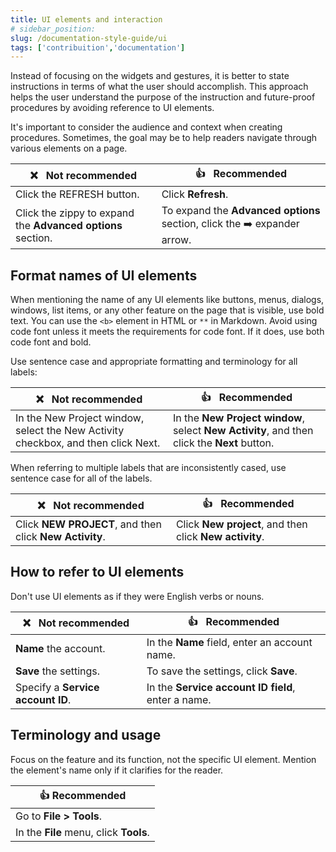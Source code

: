 ```yaml
---
title: UI elements and interaction
# sidebar_position: 
slug: /documentation-style-guide/ui
tags: ['contribuition','documentation']
---
```


Instead of focusing on the widgets and gestures, it is better to state instructions in terms of what the user should accomplish. This approach helps the user understand the purpose of the instruction and future-proof procedures by avoiding reference to UI elements.

It's important to consider the audience and context when creating procedures. Sometimes, the goal may be to help readers navigate through various elements on a page.

| :x: &nbsp; Not recommended  | :+1: &nbsp; Recommended |
|-----------------------------|-------------------------|
| Click the REFRESH button.   | Click **Refresh**.      |
| Click the zippy to expand the **Advanced options** section. | To expand the **Advanced options** section, click the :arrow_right: expander arrow. |


## Format names of UI elements

When mentioning the name of any UI elements like buttons, menus, dialogs, windows, list items, or any other feature on the page that is visible, use bold text. You can use the `<b>` element in HTML or <code>**</code> in Markdown. Avoid using code font unless it meets the requirements for code font. If it does, use both code font and bold.

Use sentence case and appropriate formatting and terminology for all labels:

| :x: &nbsp;  Not recommended                                                       | :+1: &nbsp;  Recommended                                                                    |
|-----------------------------------------------------------------------------------|---------------------------------------------------------------------------------------------|
| In the New Project window, select the New Activity checkbox, and then click Next. | In the **New Project window**, select **New Activity**, and then click the **Next** button. |


When referring to multiple labels that are inconsistently cased, use sentence case for all of the labels.

| :x: &nbsp;   Not recommended                            | :+1: &nbsp;  Recommended                                |
|---------------------------------------------------------|---------------------------------------------------------|
| Click **NEW PROJECT**, and then click **New Activity**. | Click **New project**, and then click **New activity**. |


## How to refer to UI elements

Don't use UI elements as if they were English verbs or nouns.

| :x: &nbsp; Not recommended        | :+1: &nbsp; Recommended                            |
|-----------------------------------|----------------------------------------------------|
| **Name** the account.             | In the **Name** field, enter an account name.      |
| **Save** the settings.            | To save the settings, click **Save**.              |
| Specify a **Service account ID**. | In the **Service account ID field**, enter a name. |


## Terminology and usage

Focus on the feature and its function, not the specific UI element. Mention the element's name only if it clarifies for the reader.

| :+1:   Recommended                     |
|----------------------------------------|
| Go to **File > Tools**.                |
| In the **File** menu, click **Tools**. |